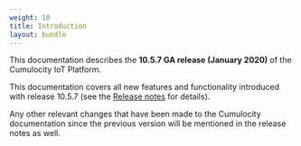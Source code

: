 ```yaml
---
weight: 10
title: Introduction
layout: bundle
---
```


This documentation describes the **10.5.7 GA release (January 2020)** of the Cumulocity IoT Platform.

This documentation covers all new features and functionality introduced with release 10.5.7 (see the [Release notes](/guides/release-notes#10.5.7) for details). 

Any other relevant changes that have been made to the Cumulocity documentation since the previous version will be mentioned in the release notes as well.  